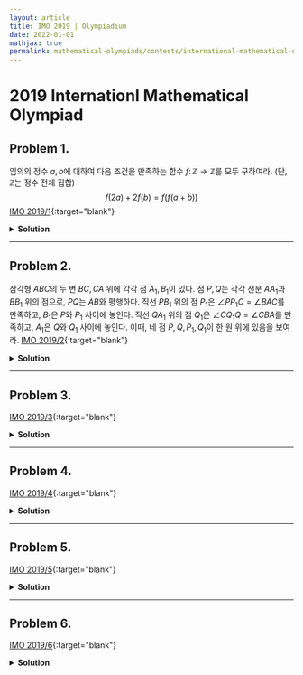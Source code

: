 ```yaml
---
layout: article
title: IMO 2019 | Olympiadium
date: 2022-01-01
mathjax: true
permalink: mathematical-olympiads/contests/international-mathematical-olympiad/imo-2019
---
```

# 2019 Internationl Mathematical Olympiad

## Problem 1. 
<blueboard> 임의의 정수 $a, b$에 대하여 다음 조건을 만족하는 함수 $f \colon \mathbb{Z} \to \mathbb{Z}$를 모두 구하여라. (단, $\mathbb{Z}$는 정수 전체 집합) $$f(2a)+2f(b)=f(f(a+b))$$</blueboard>
[IMO 2019/1](https://artofproblemsolving.com/community/c6h1876068p12744859){:target="blank"}
<pinkborder><details>
<summary><b>Solution</b></summary>
조건을 만족하는 함수는 $f \equiv 0$과 임의의 정수 $c$에 대하여 $f(x) = 2x+c$임을 보이자. <br class="small">
주어진 식에 $a=0, b=n+1$을 대입하면 
$$f(0)+2f(n+1)=f(f(n+1)) \quad \ldots (1)$$
을 얻을 수 있고, $a=1, b=n$을 대입하면 
$$f(2)+2f(n)=f(f(n+1)) \quad \ldots (2)$$
을 얻을 수 있다. $(1)$과 $(2)$로부터 
$$f(0)+2f(n+1)=f(2)+2f(n)$$
이므로 식을 정리하면 
$$f(n+1)-f(n)=\frac{f(2)-f(0)}{2}$$
임을 알 수 있다. <br> 즉, $f(n+1)-f(n)$가 일정하고, $f \colon \mathbb{Z} \to \mathbb{Z}$이므로 $f(x)=mx+k$꼴로 나타낼 수 있다. <br class="small"> 주어진 식에 $f(x)=mx+k$를 대입하면 $$2ma+k+2(ma+k)=m(m(a+b)+k)+k$$가 되고, 정리하면 $$(m-2) \left( m(a+b)+k \right)=0$$을 얻는다. 모든 정수 $a, b$에 대하여 위 식이 성립해야 하므로, $m=2$이거나 $m=k=0$이다. <br>따라서 조건을 만족하는 함수는 $f \equiv 0$과 임의의 정수 $c$에 대하여 $f(x)=2x+c$이고, 대입 시 성립한다. 
</details></pinkborder>

---
## Problem 2. 
<blueboard> 삼각형 $ABC$의 두 변 $BC, CA$ 위에 각각 점 $A_1, B_1$이 있다. 점 $P, Q$는 각각 선분 $AA_1$과 $BB_1$ 위의 점으로, $PQ$는 $AB$와 평행하다. 직선 $PB_1$ 위의 점 $P_1$은 $\angle PP_1C = \angle BAC$를 만족하고, $B_1$은 $P$와 $P_1$ 사이에 놓인다. 직선 $QA_1$ 위의 점 $Q_1$은 $\angle CQ_1Q = \angle CBA$를 만족하고, $A_1$은 $Q$와 $Q_1$ 사이에 놓인다. 이때, 네 점 $P, Q, P_1, Q_1$이 한 원 위에 있음을 보여라. </blueboard>
[IMO 2019/2](https://artofproblemsolving.com/community/c6h1876070p12744870){:target="blank"}
<pinkborder><details>
<summary><b>Solution</b></summary>
직선 $AA_1$과 $BB_1$의 교점을 $R$, 삼각형 $ABC$의 외접원을 $\Omega$라 하고, $AA_1$과 $\Omega$의 교점을 $A_0(\ne A)$, $BB_1$과 $\Omega$의 교점을 $B_0(\ne B)$라 하자. 
<orangeboard><i>Claim. </i>$P, Q, A_0, B_0$가 한 원 위에 놓인다. </orangeboard>
<i>Proof. </i> $\overline{PQ} \parallel \overline{AB}$이므로 Reim's Theorem에 의해 $P, Q, A_0, B_0$는 한 원 위에 놓인다. $\blacksquare$
<orangeboard><i>Claim. </i>$B_1, C, P_1, B_0$가 한 원 위에 놓인다. </orangeboard>
<i>Proof. </i> $\angle B_1B_0C = \angle BAC = \angle B_1P_1C$이므로 $B_1, C, P_1, B_0$는 공원점이다. $\square$
<orangeboard><i>Claim. </i>$P_1$은 $\odot(PQA_0B_0)$ 위에 놓인다. </orangeboard>
<i>Proof. </i> $angle B_1P_1B_0 = \angle B_1CB_0 = \angle PA_0B_0$이므로 $P_1$은 $\odot(PQA_0B_0)$ 위에 놓인다. $\blacksquare$ <br class="small">
같은 방법으로 $Q_1$도 $\odot(PQA_0B_0)$ 위에 놓임을 보일 수 있고, 따라서 $P, Q, P_1, Q_1$은 한 원 위에 놓이게 된다. 
</details></pinkborder>

---
## Problem 3. 
<blueboard> </blueboard>
[IMO 2019/3](){:target="blank"}
<pinkborder><details>
<summary><b>Solution</b></summary>

</details></pinkborder>

---
## Problem 4. 
<blueboard> </blueboard>
[IMO 2019/4](){:target="blank"}
<pinkborder><details>
<summary><b>Solution</b></summary>

</details></pinkborder>

---
## Problem 5. 

<blueboard> </blueboard>
[IMO 2019/5](){:target="blank"}
<pinkborder><details>
<summary><b>Solution</b></summary>

</details></pinkborder>

---
## Problem 6. 
<blueboard> </blueboard>
[IMO 2019/6](){:target="blank"}
<pinkborder><details>
<summary><b>Solution</b></summary>

</details></pinkborder>
